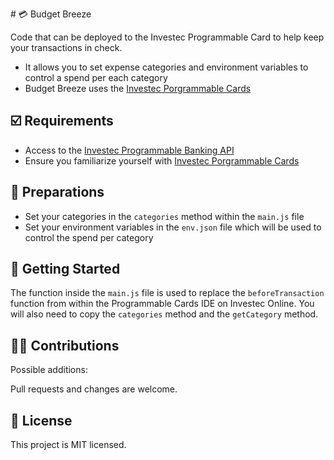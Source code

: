 # 💳 Budget Breeze

Code that can be deployed to the Investec Programmable Card to help keep your transactions in check.

- It allows you to set expense categories and environment variables to control a spend per each category
- Budget Breeze uses the [Investec Porgrammable Cards](https://developer.investec.com/za/programmable-card)

## ☑️ Requirements

- Access to the [Investec Programmable Banking API](https://developer.investec.com/za/api-products)
- Ensure you familiarize yourself with [Investec Porgrammable Cards](https://offerzen.gitbook.io/programmable-banking-community-wiki/get-started/card-quick-start-guide)

## 🔑 Preparations

- Set your categories in the `categories` method within the `main.js` file
- Set your environment variables in the `env.json` file which will be used to control the spend per category

## 🚀 Getting Started

The function inside the `main.js` file is used to replace the `beforeTransaction` function from within the Programmable Cards IDE on Investec Online. You will also need to copy the `categories` method and the `getCategory` method.

## 🧑‍💻 Contributions

Possible additions:

Pull requests and changes are welcome.

## 📄 License

This project is MIT licensed.
